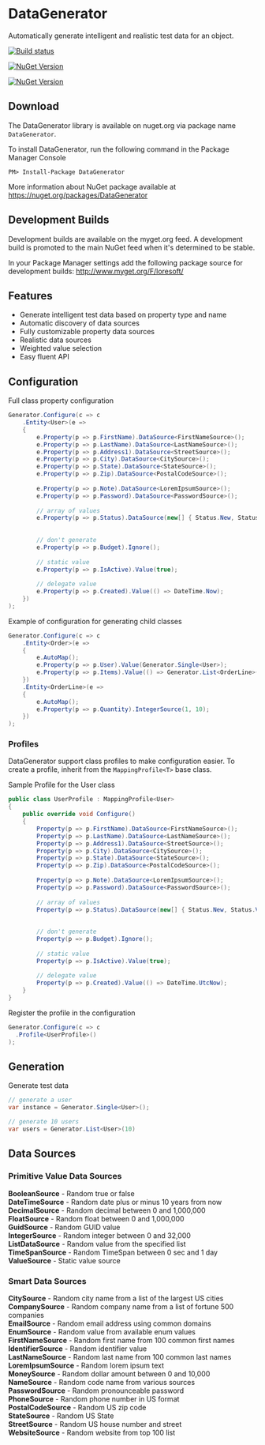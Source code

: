 # DataGenerator

Automatically generate intelligent and realistic test data for an object.

[![Build status](https://ci.appveyor.com/api/projects/status/toygpxy8o3u2b9ah?svg=true)](https://ci.appveyor.com/project/LoreSoft/DataGenerator)

[![NuGet Version](https://img.shields.io/nuget/v/DataGenerator.svg?style=flat-square)](https://www.nuget.org/packages/DataGenerator/)

[![NuGet Version](https://img.shields.io/nuget/dt/DataGenerator.svg?style=flat-square)](https://www.nuget.org/packages/DataGenerator/)

## Download

The DataGenerator library is available on nuget.org via package name `DataGenerator`.

To install DataGenerator, run the following command in the Package Manager Console

    PM> Install-Package DataGenerator

More information about NuGet package available at
<https://nuget.org/packages/DataGenerator>

## Development Builds


Development builds are available on the myget.org feed.  A development build is promoted to the main NuGet feed when it's determined to be stable.

In your Package Manager settings add the following package source for development builds:
<http://www.myget.org/F/loresoft/>

## Features

- Generate intelligent test data based on property type and name
- Automatic discovery of data sources
- Fully customizable property data sources
- Realistic data sources
- Weighted value selection
- Easy fluent API


## Configuration

Full class property configuration

```csharp
Generator.Configure(c => c
    .Entity<User>(e =>
    {
        e.Property(p => p.FirstName).DataSource<FirstNameSource>();
        e.Property(p => p.LastName).DataSource<LastNameSource>();
        e.Property(p => p.Address1).DataSource<StreetSource>();
        e.Property(p => p.City).DataSource<CitySource>();
        e.Property(p => p.State).DataSource<StateSource>();
        e.Property(p => p.Zip).DataSource<PostalCodeSource>();
        
        e.Property(p => p.Note).DataSource<LoremIpsumSource>();
        e.Property(p => p.Password).DataSource<PasswordSource>();
        
        // array of values
        e.Property(p => p.Status).DataSource(new[] { Status.New, Status.Verified });
        
        
        // don't generate
        e.Property(p => p.Budget).Ignore();
        
        // static value
        e.Property(p => p.IsActive).Value(true);
        
        // delegate value
        e.Property(p => p.Created).Value(() => DateTime.Now);
    })
);
```

Example of configuration for generating child classes

```csharp
Generator.Configure(c => c
    .Entity<Order>(e =>
    {
        e.AutoMap();
        e.Property(p => p.User).Value(Generator.Single<User>);
        e.Property(p => p.Items).Value(() => Generator.List<OrderLine>(2).ToList());
    })
    .Entity<OrderLine>(e =>
    {
        e.AutoMap();
        e.Property(p => p.Quantity).IntegerSource(1, 10);
    })
);
```

### Profiles

DataGenerator support class profiles to make configuration easier.  To create a profile, inherit from the `MappingProfile<T>` base class.

Sample Profile for the User class

```csharp
public class UserProfile : MappingProfile<User>
{
    public override void Configure()
    {
        Property(p => p.FirstName).DataSource<FirstNameSource>();
        Property(p => p.LastName).DataSource<LastNameSource>();
        Property(p => p.Address1).DataSource<StreetSource>();
        Property(p => p.City).DataSource<CitySource>();
        Property(p => p.State).DataSource<StateSource>();
        Property(p => p.Zip).DataSource<PostalCodeSource>();
        
        Property(p => p.Note).DataSource<LoremIpsumSource>();
        Property(p => p.Password).DataSource<PasswordSource>();
        
        // array of values
        Property(p => p.Status).DataSource(new[] { Status.New, Status.Verified });
        
        
        // don't generate
        Property(p => p.Budget).Ignore();
        
        // static value
        Property(p => p.IsActive).Value(true);
        
        // delegate value
        Property(p => p.Created).Value(() => DateTime.UtcNow);
    }
}

```

Register the profile in the configuration

```csharp
Generator.Configure(c => c
  .Profile<UserProfile>()
);
```

## Generation

Generate test data

```csharp
// generate a user
var instance = Generator.Single<User>();

// generate 10 users
var users = Generator.List<User>(10)

```

## Data Sources

### Primitive Value Data Sources

**BooleanSource** - Random true or false   
**DateTimeSource** - Random date plus or minus 10 years from now   
**DecimalSource** - Random decimal between 0 and 1,000,000   
**FloatSource** - Random float between 0 and 1,000,000   
**GuidSource** - Random GUID value   
**IntegerSource** - Random integer between 0 and 32,000   
**ListDataSource** - Random value from the specified list    
**TimeSpanSource** - Random TimeSpan between 0 sec and 1 day   
**ValueSource** - Static value source   

### Smart Data Sources

**CitySource** - Random city name from a list of the largest US cities   
**CompanySource** - Random company name from a list of fortune 500 companies   
**EmailSource** - Random email address using common domains   
**EnumSource** - Random value from available enum values   
**FirstNameSource** - Random first name from 100 common first names   
**IdentifierSource** - Random identifier value   
**LastNameSource** - Random last name from 100 common last names   
**LoremIpsumSource** - Random lorem ipsum text   
**MoneySource** - Random dollar amount between 0 and 10,000   
**NameSource** - Random code name from various sources   
**PasswordSource** - Random pronounceable password   
**PhoneSource** - Random phone number in US format   
**PostalCodeSource** - Random US zip code   
**StateSource** - Random US State   
**StreetSource** - Random US house number and street   
**WebsiteSource** - Random website from top 100 list   
